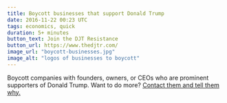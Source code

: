 ```yaml
---
title: Boycott businesses that support Donald Trump
date: 2016-11-22 00:23 UTC
tags: economics, quick
duration: 5+ minutes
button_text: Join the DJT Resistance
button_url: https://www.thedjtr.com/
image_url: "boycott-businesses.jpg"
image_alt: "logos of businesses to boycott"
---
```


Boycott companies with founders, owners, or CEOs who are prominent supporters
of Donald Trump. Want to do more?
[Contact them and tell them why.](https://docs.google.com/spreadsheets/d/1vu0Y0HvadMgG_LN7dF8W7M66oPCcx_nmSARQWirV7iY/htmlview?sle=true#gid=0)
